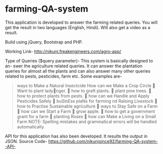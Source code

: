 # farming-QA-system
This application is developed to answer the farming related queries. 
You will get the result in two languages (English, Hindi). Will also get a video as a result.

Build using jQuery, Bootstrap and PHP.

Working Link- http://nikunj.freakengineers.com/agro-app/

Type of Queries ($query parameter)- This system is basically designed to an-
swer the agriculture related queries. It can answer the plantation queries for almost all
the plants and can also answer many other queries related to pests, pesticides, farm etc.
Some examples are-
> ways to Make a Natural Insectcide
> How can we Make a Crop Circle
 Want to plant ladynger.
 how to graft plants.
 plant pine trees.
 how to protect plants from pests.
 how can we Handle and Apply Pesticides Safely
 buSinEss plaNs for farming nd RaIsing Livestock
 how to Practise Sustainable agriculture
 ways to Stay Safe on a Farm
 how can we Start a Farm
 grow apple.
 how to get a government grant for a farm
 planting Roses
 how can Make a Living on a Small Farm
NOTE: Spelling mistakes and grammatical errors will be handled automatically.

API for this application has also been developed. It results the output in JSON.
Source Code- https://github.com/nikunjsince92/farming-QA-system--API-
